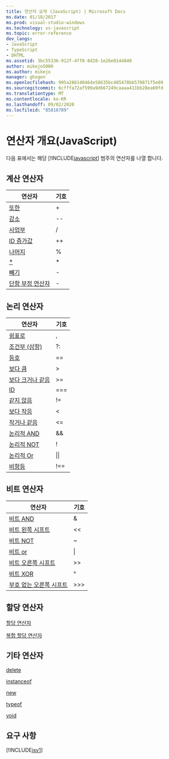 ```yaml
---
title: 연산자 요약 (JavaScript) | Microsoft Docs
ms.date: 01/18/2017
ms.prod: visual-studio-windows
ms.technology: vs-javascript
ms.topic: error-reference
dev_langs:
- JavaScript
- TypeScript
- DHTML
ms.assetid: 3bc55336-912f-4ff8-8d28-1e26e0144840
author: mikejo5000
ms.author: mikejo
manager: ghogen
ms.openlocfilehash: 995a286140464e58635bc485478bb570871f5e09
ms.sourcegitcommit: 6cfffa72af599a9d667249caaaa411bb28ea69fd
ms.translationtype: MT
ms.contentlocale: ko-KR
ms.lasthandoff: 09/02/2020
ms.locfileid: "85816789"
---
```

# <a name="operator-summary-javascript"></a>연산자 개요(JavaScript)
다음 표에서는 해당 [!INCLUDE[javascript](../../javascript/includes/javascript-md.md)] 범주의 연산자를 나열 합니다.  
  
## <a name="computational-operators"></a>계산 연산자  
  
|연산자|기호|  
|--------------|------------|  
|[또한](../../javascript/reference/addition-operator-decrement-javascript.md)|+|  
|[감소](../../javascript/reference/increment-and-decrement-operators-javascript.md)|--|  
|[사업부](../../javascript/reference/division-operator-decrement-javascript.md)|/|  
|[ID 증가값](../../javascript/reference/increment-and-decrement-operators-javascript.md)|++|  
|[나머지](../../javascript/reference/modulus-operator-decrementjavascript.md)|%|  
|[*](../../javascript/reference/multiplication-operator-decrement-javascript.md)|*|  
|[빼기](../../javascript/reference/subtraction-operator-decrement-javascript.md)|-|  
|[단항 부정 연산자](../../javascript/reference/subtraction-operator-decrement-javascript.md)|-|  
  
## <a name="logical-operators"></a>논리 연산자  
  
|연산자|기호|  
|--------------|------------|  
|[쉼표로](../../javascript/reference/comma-operator-decrement-javascript.md)|,|  
|[조건부 (삼항)](../../javascript/reference/conditional-ternary-operator-decrement-javascript.md)|?:|  
|[등호](../../javascript/reference/comparison-operators-javascript.md)|==|  
|[보다 큼](../../javascript/reference/comparison-operators-javascript.md)|>|  
|[보다 크거나 같음](../../javascript/reference/comparison-operators-javascript.md)|>=|  
|[ID](../../javascript/reference/comparison-operators-javascript.md)|===|  
|[같지 않음](../../javascript/reference/comparison-operators-javascript.md)|!=|  
|[보다 작음](../../javascript/reference/comparison-operators-javascript.md)|<|  
|[작거나 같음](../../javascript/reference/comparison-operators-javascript.md)|<=|  
|[논리적 AND](../../javascript/reference/logical-and-operator-decrement-javascript.md)|&&|  
|[논리적 NOT](../../javascript/reference/logical-not-operator-decrement-exclpt-javascript.md)|!|  
|[논리적 Or](../../javascript/reference/logical-or-operator-decrement-javascript.md)|&#124;&#124;|  
|[비항등](../../javascript/reference/comparison-operators-javascript.md)|!==|  
  
## <a name="bitwise-operators"></a>비트 연산자  
  
|연산자|기호|  
|--------------|------------|  
|[비트 AND](../../javascript/reference/bitwise-and-operator-decrement-javascript.md)|&|  
|[비트 왼쪽 시프트](../../javascript/reference/bitwise-left-shift-operator-decrement-javascript.md)|<\<|  
|[비트 NOT](../../javascript/reference/bitwise-not-operator-decrement-tilde-javascript.md)|~|  
|[비트 or](../../javascript/reference/bitwise-or-operator-decrement-javascript.md)|&#124;|  
|[비트 오른쪽 시프트](../../javascript/reference/bitwise-right-shift-operator-decrement-javascript.md)|>>|  
|[비트 XOR](../../javascript/reference/bitwise-xor-operator-decrement-hat-javascript.md)|^|  
|[부호 없는 오른쪽 시프트](../../javascript/reference/unsigned-right-shift-operator-decrement-javascript.md)|>>>|  
  
## <a name="assignment-operators"></a>할당 연산자  
 [할당 연산자](../../javascript/reference/assignment-operator-decrement-equal-javascript.md)  
  
 [복합 할당 연산자](../../javascript/reference/compound-assignment-operators-javascript.md)  
  
## <a name="miscellaneous-operators"></a>기타 연산자  
 [delete](../../javascript/reference/delete-operator-decrementjavascript.md)  
  
 [instanceof](../../javascript/reference/instanceof-operator-decrementjavascript.md)  
  
 [new](../../javascript/reference/new-operator-decrementjavascript.md)  
  
 [typeof](../../javascript/reference/typeof-operator-decrementjavascript.md)  
  
 [void](../../javascript/reference/void-operator-decrementjavascript.md)  
  
## <a name="requirements"></a>요구 사항  
 [!INCLUDE[jsv1](../../javascript/misc/includes/jsv1-md.md)]